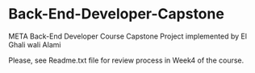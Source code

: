 # Back-End-Developer-Capstone

META Back-End Developer Course Capstone Project implemented by El Ghali wali Alami

Please, see Readme.txt file for review process in Week4 of the course.
